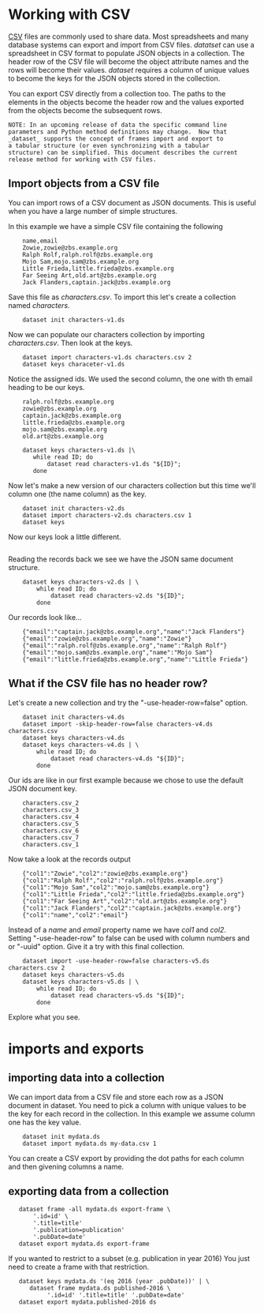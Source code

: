 

# Working with CSV

[CSV](https://en.wikipedia.org/wiki/Comma-separated_values) files are 
commonly used to share data. Most spreadsheets and many database systems 
can export and import from CSV files.  _datatset_ can use a spreadsheet 
in CSV format to populate JSON objects in a collection. The header row 
of the CSV file will become the object attribute names and the rows will 
become their values. _dataset_ requires a column of unique values to 
become the keys for the JSON objects stored in the collection. 

You can export CSV directly from a collection too. The paths to the 
elements in the objects become the header row and the values exported 
from the objects become the subsequent rows.

    NOTE: In an upcoming release of data the specific command line 
    parameters and Python method definitions may change.  Now that 
    _dataset_ supports the concept of frames import and export to 
    a tabular structure (or even synchronizing with a tabular 
    structure) can be simplified. This document describes the current
    release method for working with CSV files.


## Import objects from a CSV file

You can import rows of a CSV document as JSON documents. This is 
useful when you have a large number of simple structures.

In this example we have a simple CSV file containing the following

```csv
    name,email
    Zowie,zowie@zbs.example.org
    Ralph Rolf,ralph.rolf@zbs.example.org
    Mojo Sam,mojo.sam@zbs.example.org
    Little Frieda,little.frieda@zbs.example.org
    Far Seeing Art,old.art@zbs.example.org
    Jack Flanders,captain.jack@zbs.example.org
```

Save this file as _characters.csv_. To import this let's create a 
collection named _characters_.

```shell
    dataset init characters-v1.ds
```

Now we can populate our characters collection by importing 
_characters.csv_.  Then look at the keys.

```shell
    dataset import characters-v1.ds characters.csv 2
    dataset keys characeter-v1.ds 
```

Notice the assigned ids. We used the second column, the one with th 
email heading to be our keys.

```
    ralph.rolf@zbs.example.org
    zowie@zbs.example.org
    captain.jack@zbs.example.org
    little.frieda@zbs.example.org
    mojo.sam@zbs.example.org
    old.art@zbs.example.org
```

```shell
    dataset keys characters-v1.ds |\
       while read ID; do 
           dataset read characters-v1.ds "${ID}"; 
       done
```


Now let's make a new version of our characters collection but this time 
we'll column one (the name column) as the key.

```shell
    dataset init characters-v2.ds
    dataset import characters-v2.ds characters.csv 1
    dataset keys
```

Now our keys look a little different.

```
```

Reading the records back we see we have the JSON same document structure.

```shell
    dataset keys characters-v2.ds | \
        while read ID; do 
            dataset read characters-v2.ds "${ID}"; 
        done
```

Our records look like...

```
    {"email":"captain.jack@zbs.example.org","name":"Jack Flanders"}
    {"email":"zowie@zbs.example.org","name":"Zowie"}
    {"email":"ralph.rolf@zbs.example.org","name":"Ralph Rolf"}
    {"email":"mojo.sam@zbs.example.org","name":"Mojo Sam"}
    {"email":"little.frieda@zbs.example.org","name":"Little Frieda"}
```


## What if the CSV file has no header row?

Let's create a new collection and try the "-use-header-row=false" option.

```shell
    dataset init characters-v4.ds
    dataset import -skip-header-row=false characters-v4.ds characters.csv
    dataset keys characters-v4.ds
    dataset keys characters-v4.ds | \
        while read ID; do 
            dataset read characters-v4.ds "${ID}"; 
        done
```

Our ids are like in our first example because we chose to use the default 
JSON document key.


```
    characters.csv_2
    characters.csv_3
    characters.csv_4
    characters.csv_5
    characters.csv_6
    characters.csv_7
    characters.csv_1
```

Now take a look at the records output

```
    {"col1":"Zowie","col2":"zowie@zbs.example.org"}
    {"col1":"Ralph Rolf","col2":"ralph.rolf@zbs.example.org"}
    {"col1":"Mojo Sam","col2":"mojo.sam@zbs.example.org"}
    {"col1":"Little Frieda","col2":"little.frieda@zbs.example.org"}
    {"col1":"Far Seeing Art","col2":"old.art@zbs.example.org"}
    {"col1":"Jack Flanders","col2":"captain.jack@zbs.example.org"}
    {"col1":"name","col2":"email"}
```

Instead of a _name_ and _email_ property name we have _col1_ and _col2_.  
Setting "-use-header-row" to false can be used with column numbers and or 
"-uuid" option. Give it a try with this final collection.

```shell
    dataset import -use-header-row=false characters-v5.ds characters.csv 2
    dataset keys characters-v5.ds
    dataset keys characters-v5.ds | \
        while read ID; do 
            dataset read characters-v5.ds "${ID}"; 
        done
```

Explore what you see.


# imports and exports

## importing data into a collection

We can import data from a CSV file and store each row as a JSON document 
in dataset. You need to pick a column with unique values to be the key 
for each record in the collection.  In this example we assume column one 
has the key value.

```shell
    dataset init mydata.ds
    dataset import mydata.ds my-data.csv 1
```

You can create a CSV export by providing the dot paths for each column and
then givening columns a name.


## exporting data from a collection

```shell
   dataset frame -all mydata.ds export-frame \
       '.id=id' \
       '.title=title' 
       '.publication=publication' 
       '.pubDate=date'
   dataset export mydata.ds export-frame 
```

If you wanted to restrict to a subset (e.g. publication in year 2016)
You just need to create a frame with that restriction.

```shell
   dataset keys mydata.ds '(eq 2016 (year .pubDate))' | \
      dataset frame mydata.ds published-2016 \
           '.id=id' '.title=title' '.pubDate=date' 
   dataset export mydata.published-2016 ds 
```

